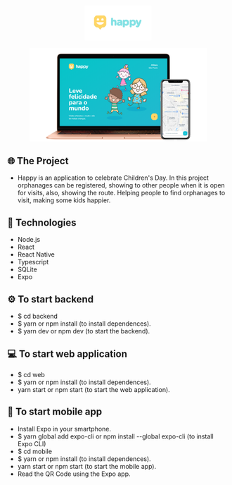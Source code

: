 <p align="center">
  <img alt="Happy" src=".github/logo.png" width="30%">
</p>

<p align="center">
  <img alt="Happy" src=".github/happyscreen.png" width="80%">
</p>


## 🌐 The Project
- Happy is an application to celebrate Children's Day. In this project orphanages can be registered, showing to other people when it is open for visits, also, showing the route. Helping people to find orphanages to visit, making some kids happier.

## 🚀 Technologies
- Node.js
- React
- React Native
- Typescript
- SQLite
- Expo
 
## ⚙️ To start backend 
 - $ cd backend 
 - $ yarn or npm install (to install dependences).
 - $ yarn dev or npm dev (to start the backend).

## 💻 To start web application
 - $ cd web
 - $ yarn or npm install (to install dependences).
 - yarn start or npm start (to start the web application).

## 📱 To start mobile app
 - Install Expo in your smartphone.
 - $ yarn global add expo-cli or npm install --global expo-cli (to install Expo CLI)
 - $ cd mobile
 - $ yarn or npm install (to install dependences).
 - yarn start or npm start (to start the mobile app).
 - Read the QR Code using the Expo app.


